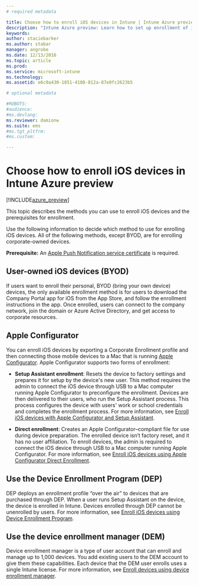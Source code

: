 ```yaml
---
# required metadata

title: Choose how to enroll iOS devices in Intune | Intune Azure preview | Microsoft Docs
description: "Intune Azure preview: Learn how to set up enrollment of iOS devices in Microsoft Intune."
keywords:
author: staciebarker
ms.author: stabar
manager: angrobe
ms.date: 12/13/2016
ms.topic: article
ms.prod:
ms.service: microsoft-intune
ms.technology:
ms.assetid: e6c0a430-1851-4108-812a-87e0fc2623b5

# optional metadata

#ROBOTS:
#audience:
#ms.devlang:
ms.reviewer: damionw
ms.suite: ems
#ms.tgt_pltfrm:
#ms.custom:

---
```


# Choose how to enroll iOS devices in Intune Azure preview

[!INCLUDE[azure_preview](../includes/azure_preview.md)]

This topic describes the methods you can use to enroll iOS devices and the prerequisites for enrollment.

Use the following information to decide which method to use for enrolling iOS devices. All of the following methods, except BYOD, are for enrolling corporate-owned devices.

**Prerequisite:** An [Apple Push Notification service  certificate](get-an-apple-mdm-push-certificate.md) is required.

## User-owned iOS devices (BYOD)

If users want to enroll their personal, BYOD (bring your own device) devices, the only available enrollment method is for users to download the Company Portal app for iOS from the App Store, and follow the enrollment instructions in the app. Once enrolled, users can connect to the company network, join the domain or Azure Active Directory, and get access to corporate resources.

## Apple Configurator

You can enroll iOS devices by exporting a Corporate Enrollment profile and then connecting those mobile devices to a Mac that is running [Apple Configurator](http://go.microsoft.com/fwlink/?LinkId=518017). Apple Configurator supports two forms of enrollment:

- **Setup Assistant enrollment**: Resets the device to factory settings and prepares it for setup by the device's new user. This method requires the admin to connect the iOS device through USB to a Mac computer running Apple Configurator to preconfigure the enrollment. Devices are then delivered to their users, who run the Setup Assistant process. This process configures the device with users' work or school credentials and completes the enrollment process. For more information, see [Enroll iOS devices with Apple Configurator and Setup Assistant](enroll-ios-devices-with-apple-configurator-and-setup-assistant.md).

- **Direct enrollment**: Creates an Apple Configurator–compliant file for use during device preparation. The enrolled device isn’t factory reset, and it has no user affiliation. To enroll devices, the admin is required to connect the iOS device through USB to a Mac computer running Apple Configurator. For more information, see [Enroll iOS devices using Apple Configurator Direct Enrollment](enroll-ios-devices-with-apple-configurator-and-direct-enrollment.md).

## Use the Device Enrollment Program (DEP)

DEP deploys an enrollment profile “over the air” to devices that are purchased through DEP. When a user runs Setup Assistant on the device, the device is enrolled in Intune. Devices enrolled through DEP cannot be unenrolled by users. For more information, see [Enroll iOS devices using Device Enrollment Program](enroll-ios-devices-using-device-enrollment-program.md).

## Use the device enrollment manager (DEM)
Device enrollment manager is a type of user account that can enroll and manage up to 1,000 devices. You add existing users to the DEM account to give them these capabilities. Each device that the DEM user enrolls uses a single Intune license. For more information, see [Enroll devices using device enrollment manager](enroll-devices-using-device-enrollment-manager.md).
